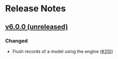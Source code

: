 # Release Notes

## [v6.0.0 (unreleased)](https://github.com/laravel/framework/compare/v5.0.3...v6.0.0)

### Changed
- Flush records of a model using the engine ([#310](https://github.com/laravel/scout/pull/310))